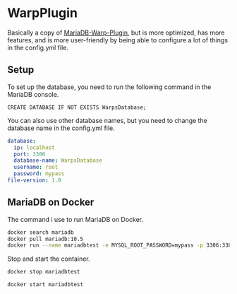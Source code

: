 # WarpPlugin
Basically a copy of [MariaDB-Warp-Plugin](https://github.com/Hecker-01/MariaDB-Warp-Plugin), but is more optimized, has more features, and is more user-friendly by being able to configure a lot of things in the config.yml file.

## Setup
To set up the database, you need to run the following command in the MariaDB console.
```mariadb
CREATE DATABASE IF NOT EXISTS WarpsDatabase;
```

You can also use other database names, but you need to change the database name in the config.yml file.

```yml
database:
  ip: localhost
  port: 3306
  database-name: WarpsDatabase
  username: root
  password: mypass
file-version: 1.0
```

## MariaDB on Docker
The command i use to run MariaDB on Docker.
```bash
docker search mariadb
docker pull mariadb:10.5
docker run --name mariadbtest -e MYSQL_ROOT_PASSWORD=mypass -p 3306:3306  -d docker.io/library/mariadb:10.5
```
Stop and start the container.
```bash
docker stop mariadbtest
```
```bash
docker start mariadbtest
```